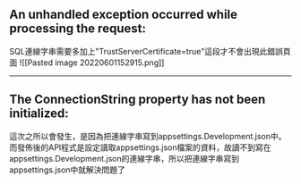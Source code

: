 ## An unhandled exception occurred while processing the request:

SQL連線字串需要多加上"TrustServerCertificate=true"這段才不會出現此錯誤頁面
![[Pasted image 20220601152915.png]]

----
## The ConnectionString property has not been initialized:

這次之所以會發生，是因為把連線字串寫到appsettings.Development.json中。而發佈後的API程式是設定讀取appsettings.json檔案的資料，故讀不到寫在appsettings.Development.json的連線字串，所以把連線字串寫到appsettings.json中就解決問題了